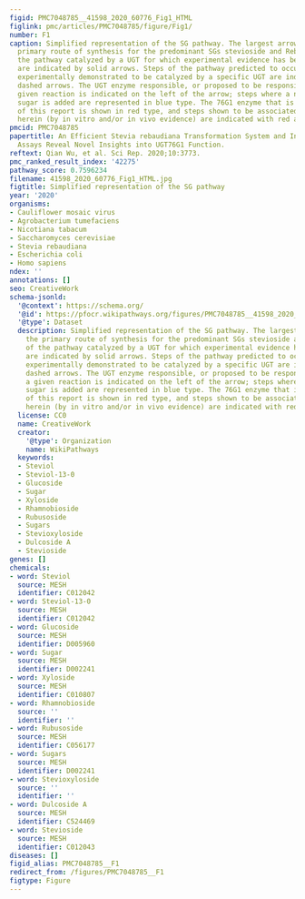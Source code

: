 ```yaml
---
figid: PMC7048785__41598_2020_60776_Fig1_HTML
figlink: pmc/articles/PMC7048785/figure/Fig1/
number: F1
caption: Simplified representation of the SG pathway. The largest arrows show the
  primary route of synthesis for the predominant SGs stevioside and Reb A. Steps of
  the pathway catalyzed by a UGT for which experimental evidence has been published
  are indicated by solid arrows. Steps of the pathway predicted to occur, but not
  experimentally demonstrated to be catalyzed by a specific UGT are indicated with
  dashed arrows. The UGT enzyme responsible, or proposed to be responsible, for a
  given reaction is indicated on the left of the arrow; steps where a non-glucose
  sugar is added are represented in blue type. The 76G1 enzyme that is the subject
  of this report is shown in red type, and steps shown to be associated with 76G1
  herein (by in vitro and/or in vivo evidence) are indicated with red arrows.
pmcid: PMC7048785
papertitle: An Efficient Stevia rebaudiana Transformation System and In vitro Enzyme
  Assays Reveal Novel Insights into UGT76G1 Function.
reftext: Qian Wu, et al. Sci Rep. 2020;10:3773.
pmc_ranked_result_index: '42275'
pathway_score: 0.7596234
filename: 41598_2020_60776_Fig1_HTML.jpg
figtitle: Simplified representation of the SG pathway
year: '2020'
organisms:
- Cauliflower mosaic virus
- Agrobacterium tumefaciens
- Nicotiana tabacum
- Saccharomyces cerevisiae
- Stevia rebaudiana
- Escherichia coli
- Homo sapiens
ndex: ''
annotations: []
seo: CreativeWork
schema-jsonld:
  '@context': https://schema.org/
  '@id': https://pfocr.wikipathways.org/figures/PMC7048785__41598_2020_60776_Fig1_HTML.html
  '@type': Dataset
  description: Simplified representation of the SG pathway. The largest arrows show
    the primary route of synthesis for the predominant SGs stevioside and Reb A. Steps
    of the pathway catalyzed by a UGT for which experimental evidence has been published
    are indicated by solid arrows. Steps of the pathway predicted to occur, but not
    experimentally demonstrated to be catalyzed by a specific UGT are indicated with
    dashed arrows. The UGT enzyme responsible, or proposed to be responsible, for
    a given reaction is indicated on the left of the arrow; steps where a non-glucose
    sugar is added are represented in blue type. The 76G1 enzyme that is the subject
    of this report is shown in red type, and steps shown to be associated with 76G1
    herein (by in vitro and/or in vivo evidence) are indicated with red arrows.
  license: CC0
  name: CreativeWork
  creator:
    '@type': Organization
    name: WikiPathways
  keywords:
  - Steviol
  - Steviol-13-0
  - Glucoside
  - Sugar
  - Xyloside
  - Rhamnobioside
  - Rubusoside
  - Sugars
  - Stevioxyloside
  - Dulcoside A
  - Stevioside
genes: []
chemicals:
- word: Steviol
  source: MESH
  identifier: C012042
- word: Steviol-13-0
  source: MESH
  identifier: C012042
- word: Glucoside
  source: MESH
  identifier: D005960
- word: Sugar
  source: MESH
  identifier: D002241
- word: Xyloside
  source: MESH
  identifier: C010807
- word: Rhamnobioside
  source: ''
  identifier: ''
- word: Rubusoside
  source: MESH
  identifier: C056177
- word: Sugars
  source: MESH
  identifier: D002241
- word: Stevioxyloside
  source: ''
  identifier: ''
- word: Dulcoside A
  source: MESH
  identifier: C524469
- word: Stevioside
  source: MESH
  identifier: C012043
diseases: []
figid_alias: PMC7048785__F1
redirect_from: /figures/PMC7048785__F1
figtype: Figure
---
```

